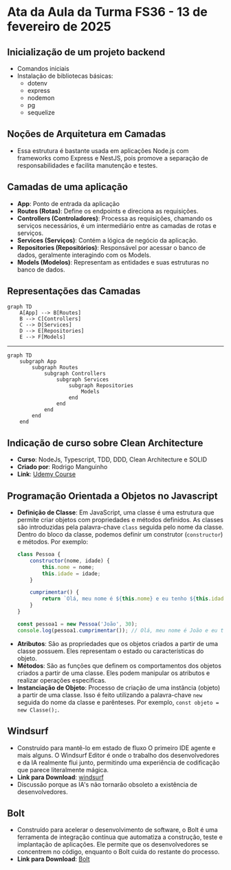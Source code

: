# Ata da Aula da Turma FS36 - 13 de fevereiro de 2025

## Inicialização de um projeto backend
- Comandos iniciais
- Instalação de bibliotecas básicas:
  - dotenv
  - express
  - nodemon
  - pg
  - sequelize

## Noções de Arquitetura em Camadas
- Essa estrutura é bastante usada em aplicações Node.js com frameworks como Express e NestJS, pois promove a separação de responsabilidades e facilita manutenção e testes.

## Camadas de uma aplicação
- **App**: Ponto de entrada da aplicação
- **Routes (Rotas)**: Define os endpoints e direciona as requisições.
- **Controllers (Controladores)**: Processa as requisições, chamando os serviços necessários, é um intermediário entre as camadas de rotas e serviços.
- **Services (Serviços)**: Contém a lógica de negócio da aplicação.
- **Repositories (Repositórios)**: Responsável por acessar o banco de dados, geralmente interagindo com os Models.
- **Models (Modelos)**: Representam as entidades e suas estruturas no banco de dados.

## Representações das Camadas
```mermaid
graph TD
    A[App] --> B[Routes]
    B --> C[Controllers]
    C --> D[Services]
    D --> E[Repositories]
    E --> F[Models]
```

<hr>

```mermaid
graph TD
    subgraph App
        subgraph Routes
            subgraph Controllers
                subgraph Services
                    subgraph Repositories
                        Models
                    end
                end
            end
        end
    end
```

## Indicação de curso sobre Clean Architecture
- **Curso**: NodeJs, Typescript, TDD, DDD, Clean Architecture e SOLID
- **Criado por**: Rodrigo Manguinho
- **Link**: [Udemy Course](https://www.udemy.com/course/tdd-com-mango/?utm_source=adwords&utm_medium=udemyads&utm_campaign=MX_FF-CONV_BR_Search-NB_DSA_GammaCatchall_la.PT_Google&campaigntype=Search&portfolio=Brazil&language=PT&product=Course&test=&audience=DSA&topic=&priority=Gamma&funnel=Conversion&utm_content=&utm_term=_._ag_171903008064_._ad_706479958704_._kw__._de_c_._dm__._pl__._ti_dsa-1456167871416_._li_9222782_._pd__._&matchtype=&gad_source=1&gclid=CjwKCAiAzba9BhBhEiwA7glbagW40VWL0O5Isgk2B7yC-aXV4ZLk02mH4jnVEHdXekpOLkdXLoNyxRoCqu4QAvD_BwE)

## Programação Orientada a Objetos no Javascript
- **Definição de Classe**: Em JavaScript, uma classe é uma estrutura que permite criar objetos com propriedades e métodos definidos. As classes são introduzidas pela palavra-chave `class` seguida pelo nome da classe. Dentro do bloco da classe, podemos definir um construtor (`constructor`) e métodos. Por exemplo:
    ```javascript
    class Pessoa {
        constructor(nome, idade) {
            this.nome = nome;
            this.idade = idade;
        }

        cumprimentar() {
            return `Olá, meu nome é ${this.nome} e eu tenho ${this.idade} anos.`;
        }
    }

    const pessoa1 = new Pessoa('João', 30);
    console.log(pessoa1.cumprimentar()); // Olá, meu nome é João e eu tenho 30 anos.
    ```
- **Atributos**: São as propriedades que os objetos criados a partir de uma classe possuem. Eles representam o estado ou características do objeto.
- **Métodos**: São as funções que definem os comportamentos dos objetos criados a partir de uma classe. Eles podem manipular os atributos e realizar operações específicas.
- **Instanciação de Objeto**: Processo de criação de uma instância (objeto) a partir de uma classe. Isso é feito utilizando a palavra-chave `new` seguida do nome da classe e parênteses. Por exemplo, `const objeto = new Classe();`.

## Windsurf
- Construído para mantê-lo em estado de fluxo O primeiro IDE agente e mais alguns. O Windsurf Editor é onde o trabalho dos desenvolvedores e da IA ​​realmente flui junto, permitindo uma experiência de codificação que parece literalmente mágica.
- **Link para Download**: [windsurf](https://codeium.com/windsurf)
- Discussão porque as IA's não tornarão obsoleto a existência de desenvolvedores.

## Bolt
- Construído para acelerar o desenvolvimento de software, o Bolt é uma ferramenta de integração contínua que automatiza a construção, teste e implantação de aplicações. Ele permite que os desenvolvedores se concentrem no código, enquanto o Bolt cuida do restante do processo.
- **Link para Download**: [Bolt](https://bolt.new)